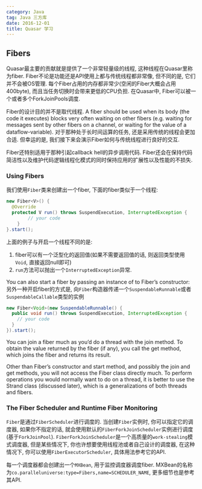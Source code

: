```yaml
---
category: Java
tag: Java 三方库
date: 2016-12-01
title: Quasar 学习
---
```

## Fibers

Quasar最主要的贡献就是提供了一个非常轻量级的线程, 这种线程在Quasar里称为fiber. Fiber不论是功能还是API使用上都与传统线程都非常像, 但不同的是, 它们并不会被OS管理. 每个Fiber占用的内存都非常少(空闲的Fiber大概会占用400byte), 而且当任务切换时会带来更低的CPU负担. 在Quasar中, Fiber可以被一个或者多个ForkJoinPools调度.

Fiber的设计目的并不是取代线程. A fiber should be used when its body (the code it executes) blocks very often waiting on other fibers (e.g. waiting for messages sent by other fibers on a channel, or waiting for the value of a dataflow-variable). 对于那种处于长时间运算的任务, 还是采用传统的线程会更加合适. 但幸运的是, 我们接下来会演示Fiber如何与传统线程进行良好的交互.

Fiber还特别适用于那种引起callback hell的异步调用代码. Fiber还会在保持代码简洁性以及维护代码逻辑线程化模式的同时保持应用的扩展性以及性能的不损失.

### Using Fibers
我们使用`Fiber`类来创建出一个fiber, 下面的fiber类似于一个线程:
```java
new Fiber<V>() {
  @Override
  protected V run() throws SuspendExecution, InterruptedException {
        // your code
    }
}.start();
```

上面的例子与开启一个线程不同的是:
1. fiber可以有一个泛型化的返回值(如果不需要返回值的话, 则返回类型使用`Void`, 直接返回null即可)
2. `run`方法可以抛出一个`InterruptedException`异常.

You can also start a fiber by passing an instance of  to Fiber’s constructor:
另外一种开启fiber的方式是, 向`Fiber`构造器传递一个`SuspendableRunnable`或者`SuspendableCallable`类型的实例
```java
new Fiber<Void>(new SuspendableRunnable() {
  public void run() throws SuspendExecution, InterruptedException {
    // your code
  }
}).start();
```

You can join a fiber much as you’d do a thread with the join method. To obtain the value returned by the fiber (if any), you call the get method, which joins the fiber and returns its result.

Other than Fiber’s constructor and start method, and possibly the join and get methods, you will not access the Fiber class directly much. To perform operations you would normally want to do on a thread, it is better to use the Strand class (discussed later), which is a generalizations of both threads and fibers.


### The Fiber Scheduler and Runtime Fiber Monitoring

`Fiber`是通过`FiberScheduler`进行调度的. 当创建`Fiber`实例时, 你可以指定它的调度器, 如果你不指定的话, 就会使用默认的`FiberForkJoinScheduler`实例进行调度(基于`ForkJoinPool`). `FiberForkJoinScheduler`是一个高质量的`work-stealing`模式调度器, 但是某些情况下, 你也许想要使用线程池或者自己设计的调度器, 在这种情况下, 你可以使用`FiberExecutorScheduler`, 具体用法参考它的API.

每一个调度器都会创建出一个`MXBean`, 用于监控调度器调度fiber. MXBean的名称为`co.paralleluniverse:type=Fibers,name=SCHEDULER_NAME`, 更多细节也是参考其API.
